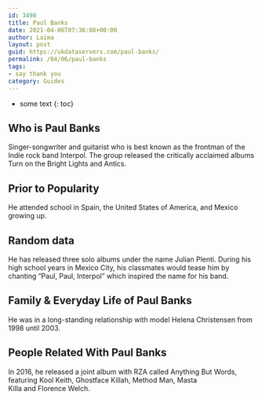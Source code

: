 ```yaml
---
id: 3498
title: Paul Banks
date: 2021-04-06T07:36:08+00:00
author: Laima
layout: post
guid: https://ukdataservers.com/paul-banks/
permalink: /04/06/paul-banks
tags:
- say thank you
category: Guides
---
```


* some text
{: toc}


## Who is Paul Banks
                  
                  
                  
Singer-songwriter and guitarist who is best known as the frontman of the Indie rock band Interpol. The group released the critically acclaimed albums Turn on the Bright Lights and Antics.
                  
              
            
              
            
                
                
                
## Prior to Popularity
                  
                  
                  
He attended school in Spain, the United States of America, and Mexico growing up.
                  
              
            
              
            
                
                
                
## Random data
                  
                  
                  
He has released three solo albums under the name Julian Plenti. During his high school years in Mexico City, his classmates would tease him by chanting &#8220;Paul, Paul, Interpol&#8221; which inspired the name for his band. 
                  
              
            
              
            
                
                
                
## Family & Everyday Life of Paul Banks
                  
                  
                  
He was in a long-standing relationship with model Helena Christensen from 1998 until 2003.
                  
              
            
              
            
                
                
                
## People Related With Paul Banks
                  
                  
                  
In 2016, he released a joint album with RZA called Anything But Words, featuring Kool Keith, Ghostface Killah, Method Man, Masta Killa and Florence Welch. 
                  
              
            
              
            
                
              
            
              
              
            
            
              
            
          
          
          